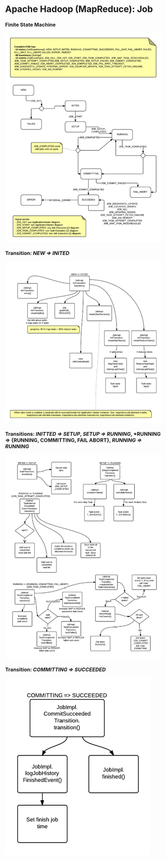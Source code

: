 Apache Hadoop (MapReduce): Job 
==============


### Finite State Machine
<a>![](sources/png/Yarn_(5)_-_Job_Execution_FSM_(1).png)</a>

### Transition: *NEW => INITED* 
<a>![](sources/png/Yarn_(6)_-_Job_execution_(1).png)</a>

### Transitions: *INITTED => SETUP*, *SETUP => RUNNING*, *RUNNING => {RUNNING, COMMITTING, FAIL ABORT}, *RUNNING => RUNNING*
<a>![](sources/png/Yarn_(7)_-_Job_Execution_(2).png)</a>

### Transition: *COMMITTING => SUCCEEDED*
<a>![](sources/png/Yarn_(8)_-_Job_Execution_(3).png)</a>
